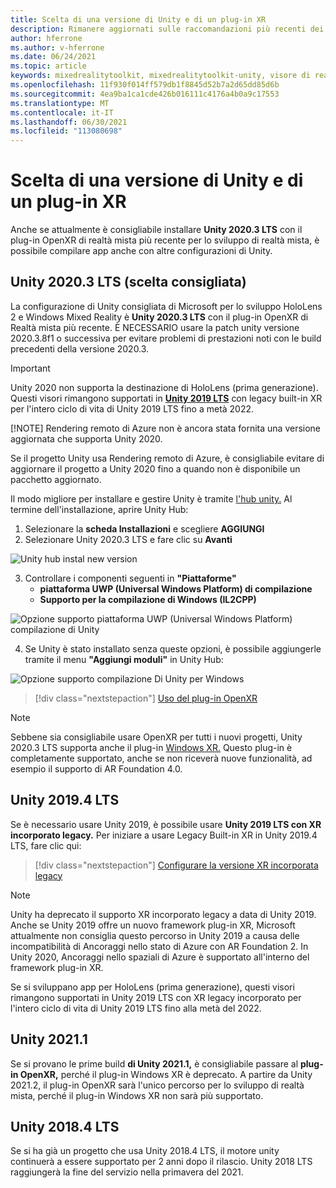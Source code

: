 ```yaml
---
title: Scelta di una versione di Unity e di un plug-in XR
description: Rimanere aggiornati sulle raccomandazioni più recenti dei plug-in Unity e XR per lo sviluppo di applicazioni HoloLens.
author: hferrone
ms.author: v-hferrone
ms.date: 06/24/2021
ms.topic: article
keywords: mixedrealitytoolkit, mixedrealitytoolkit-unity, visore di realtà mista, visore windows mixed reality, visore per realtà virtuale, unity
ms.openlocfilehash: 11f930f014ff579db1f8845d52b7a2d65dd85d6b
ms.sourcegitcommit: 4ea9ba1ca1cde426b016111c4176a4b0a9c17553
ms.translationtype: MT
ms.contentlocale: it-IT
ms.lasthandoff: 06/30/2021
ms.locfileid: "113080698"
---
```

# <a name="choosing-a-unity-version-and-xr-plugin"></a>Scelta di una versione di Unity e di un plug-in XR

Anche se attualmente è consigliabile installare **Unity 2020.3 LTS** con il plug-in OpenXR di realtà mista più recente per lo sviluppo di realtà mista, è possibile compilare app anche con altre configurazioni di Unity.

## <a name="unity-20203-lts-recommended"></a>Unity 2020.3 LTS (scelta consigliata)

La configurazione di Unity consigliata di Microsoft per lo sviluppo HoloLens 2 e Windows Mixed Reality è **Unity 2020.3 LTS** con il plug-in OpenXR di Realtà mista più recente. È NECESSARIO usare la patch unity versione 2020.3.8f1 o successiva per evitare problemi di prestazioni noti con le build precedenti della versione 2020.3.

> [!IMPORTANT]
> Unity 2020 non supporta la destinazione di HoloLens (prima generazione). Questi visori rimangono supportati in **[Unity 2019 LTS](#unity-20194-lts)** con legacy built-in XR per l'intero ciclo di vita di Unity 2019 LTS fino a metà 2022.
>
> [!NOTE]
> Rendering remoto di Azure non è ancora stata fornita una versione aggiornata che supporta Unity 2020.
>
> Se il progetto Unity usa Rendering remoto di Azure, è consigliabile evitare di aggiornare il progetto a Unity 2020 fino a quando non è disponibile un pacchetto aggiornato.

Il modo migliore per installare e gestire Unity è tramite <a href="https://unity3d.com/get-unity/download" target="_blank">l'hub unity.</a> Al termine dell'installazione, aprire Unity Hub:

1. Selezionare la **scheda Installazioni** e scegliere **AGGIUNGI**
2. Selezionare Unity 2020.3 LTS e fare clic su **Avanti**

![Unity hub instal new version](images/unity-hub-img-01.png)

3. Controllare i componenti seguenti in **"Piattaforme"**
    * **piattaforma UWP (Universal Windows Platform) di compilazione**
    * **Supporto per la compilazione di Windows (IL2CPP)**

![Opzione supporto piattaforma UWP (Universal Windows Platform) compilazione di Unity](../images/Unity_Install_Option_UWP.png)

4. Se Unity è stato installato senza queste opzioni, è possibile aggiungerle tramite il menu **"Aggiungi moduli"** in Unity Hub:

![Opzione supporto compilazione Di Unity per Windows](../images/Unity_Install_Option_UWP2.png)

> [!div class="nextstepaction"]
> [Uso del plug-in OpenXR](/windows/mixed-reality/develop/unity/xr-project-setup?tabs=openxr)

> [!NOTE]
> Sebbene sia consigliabile usare OpenXR per tutti i nuovi progetti, Unity 2020.3 LTS supporta anche il plug-in [Windows XR.](/windows/mixed-reality/develop/unity/xr-project-setup?tabs=windowsxr) Questo plug-in è completamente supportato, anche se non riceverà nuove funzionalità, ad esempio il supporto di AR Foundation 4.0.

## <a name="unity-20194-lts"></a>Unity 2019.4 LTS

Se è necessario usare Unity 2019, è possibile usare **Unity 2019 LTS con XR incorporato legacy.** Per iniziare a usare Legacy Built-in XR in Unity 2019.4 LTS, fare clic qui:

> [!div class="nextstepaction"]
> [Configurare la versione XR incorporata legacy](/windows/mixed-reality/develop/unity/xr-project-setup?tabs=legacy)

> [!NOTE]
> Unity ha deprecato il supporto XR incorporato legacy a data di Unity 2019.  Anche se Unity 2019 offre un nuovo framework plug-in XR, Microsoft attualmente non consiglia questo percorso in Unity 2019 a causa delle incompatibilità di Ancoraggi nello stato di Azure con AR Foundation 2.  In Unity 2020, Ancoraggi nello spaziali di Azure è supportato all'interno del framework plug-in XR.

Se si sviluppano app per HoloLens (prima generazione), questi visori rimangono supportati in Unity 2019 LTS con XR legacy incorporato per l'intero ciclo di vita di Unity 2019 LTS fino alla metà del 2022.

## <a name="unity-20211"></a>Unity 2021.1

Se si provano le prime build **di Unity 2021.1,** è consigliabile passare al **plug-in OpenXR,** perché il plug-in Windows XR è deprecato.  A partire da Unity 2021.2, il plug-in OpenXR sarà l'unico percorso per lo sviluppo di realtà mista, perché il plug-in Windows XR non sarà più supportato.

## <a name="unity-20184-lts"></a>Unity 2018.4 LTS

Se si ha già un progetto che usa Unity 2018.4 LTS, il motore unity continuerà a essere supportato per 2 anni dopo il rilascio.  Unity 2018 LTS raggiungerà la fine del servizio nella primavera del 2021.
